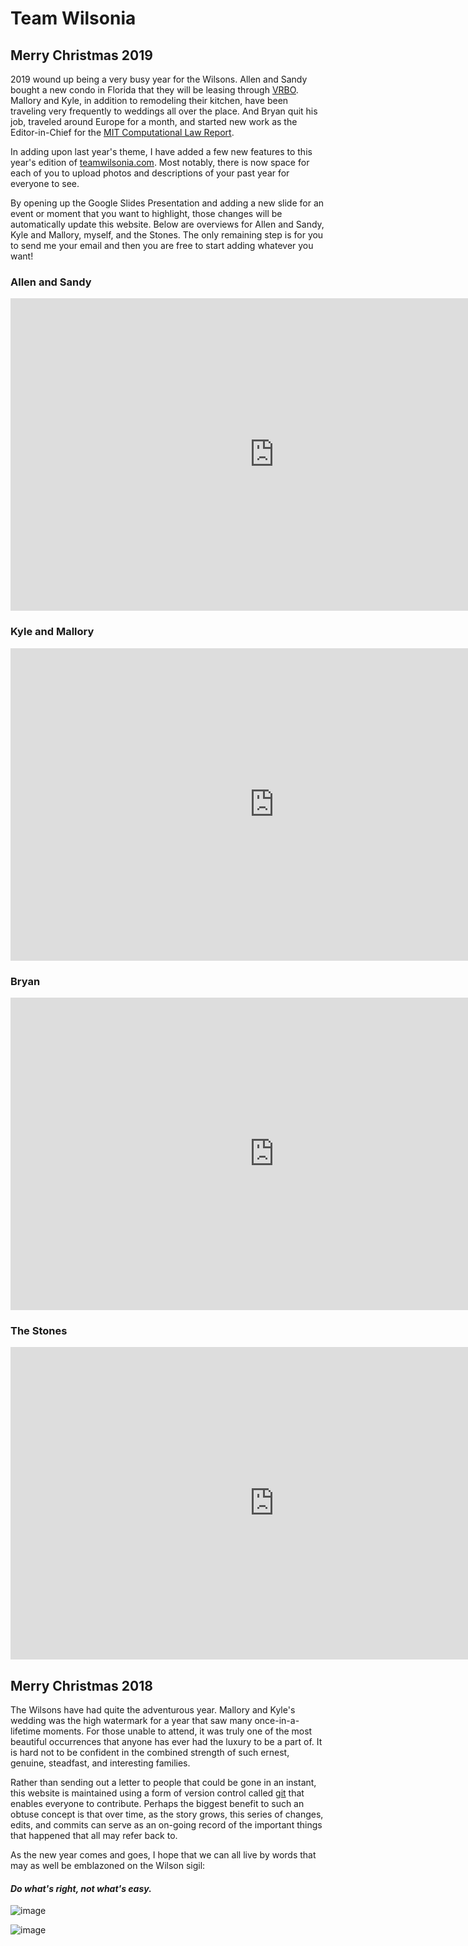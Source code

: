 # Team Wilsonia
## Merry Christmas 2019
2019 wound up being a very busy year for the Wilsons. Allen and Sandy bought a new condo in Florida that they will be leasing through [VRBO](https://www.vrbo.com/1778476?fbclid=IwAR0iZaIreG3OeZH9NefTc-hEQQSiP8NzcCwZnhRH1jpORqv1KzvNexEpWBw). Mallory and Kyle, in addition to remodeling their kitchen, have been traveling very frequently to weddings all over the place. And Bryan quit his job, traveled around Europe for a month, and started new work as the Editor-in-Chief for the [MIT Computational Law Report](https://law.mit.edu/). 

In adding upon last year's theme, I have added a few new features to this year's edition of [teamwilsonia.com](http://teamwilsonia.com/). Most notably, there is now space for each of you to upload photos and descriptions of your past year for everyone to see.

By opening up the Google Slides Presentation and adding a new slide for an event or moment that you want to highlight, those changes will be automatically update this website. Below are overviews for Allen and Sandy, Kyle and Mallory, myself, and the Stones. The only remaining step is for you to send me your email and then you are free to start adding whatever you want!

### Allen and Sandy
<iframe src="https://docs.google.com/presentation/d/e/2PACX-1vTKFaiEhwi89XAd4fHKV-ooN6foE9PVpnP8nJw2IFma1vt59wee4e0iSut8cwhdMwfOaUtWSvKSM1Yu/embed?start=false&loop=false&delayms=60000" frameborder="0" width="843" height="500" allowfullscreen="true" mozallowfullscreen="true" webkitallowfullscreen="true"></iframe>

### Kyle and Mallory
<iframe src="https://docs.google.com/presentation/d/e/2PACX-1vSEvM9RYkdT-iZTADZ3yqy0XzMk6sLQLJuazZUfGxZOe2yF6znzC2YngZ_jSnzZvk7nM613mNhbJP7x/embed?start=false&loop=false&delayms=60000" frameborder="0" width="843" height="500" allowfullscreen="true" mozallowfullscreen="true" webkitallowfullscreen="true"></iframe>

### Bryan
<iframe src="https://docs.google.com/presentation/d/e/2PACX-1vTR7sYkK0K9BQ6pi2onO0dnUWnQH6LiCrUMWDJiO2khz_wQu7bvhljjT0_08RtxREXn6d4XhlWgks4O/embed?start=false&loop=false&delayms=60000" frameborder="0" width="843" height="500" allowfullscreen="true" mozallowfullscreen="true" webkitallowfullscreen="true"></iframe>

### The Stones
<iframe src="https://docs.google.com/presentation/d/e/2PACX-1vSAb--foXj_JVw2czmHD6OfQcaaSJKuVDzaGtk06Sjcb-SjlTeEkMZ68TUC-soe7qQDmslQ-5TrIK-a/embed?start=false&loop=false&delayms=60000" frameborder="0" width="843" height="500" allowfullscreen="true" mozallowfullscreen="true" webkitallowfullscreen="true"></iframe>


## Merry Christmas 2018
  
The Wilsons have had quite the adventurous year. Mallory and Kyle's wedding was the high watermark for a year that saw many once-in-a-lifetime moments. For those unable to attend, it was truly one of the most beautiful occurrences that anyone has ever had the luxury to be a part of. It is hard not to be confident in the combined strength of such ernest, genuine, steadfast, and interesting families. 
  
Rather than sending out a letter to people that could be gone in an instant, this website is maintained using a form of version control called [git](https://en.wikipedia.org/wiki/Git) that enables everyone to contribute. Perhaps the biggest benefit to such an obtuse concept is that over time, as the story grows, this series of changes, edits, and commits can serve as an on-going record of the important things that happened that all may refer back to.

As the new year comes and goes, I hope that we can all live by words that may as well be emblazoned on the Wilson sigil:

#### *Do what's right, not what's easy.*
  
![image](https://user-images.githubusercontent.com/10615650/50370455-7b9cef00-056c-11e9-81e6-3e89cf20568e.png)

![image](https://user-images.githubusercontent.com/10615650/50370457-92434600-056c-11e9-9663-2459e8389f65.png)
